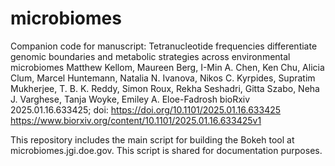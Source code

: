 # microbiomes
Companion code for manuscript:
Tetranucleotide frequencies differentiate genomic boundaries and metabolic strategies across environmental microbiomes
Matthew Kellom, Maureen Berg, I-Min A. Chen, Ken Chu, Alicia Clum, Marcel Huntemann, Natalia N. Ivanova, Nikos C. Kyrpides, Supratim Mukherjee, T. B. K. Reddy, Simon Roux, Rekha Seshadri, Gitta Szabo, Neha J. Varghese, Tanja Woyke, Emiley A. Eloe-Fadrosh
bioRxiv 2025.01.16.633425; doi: https://doi.org/10.1101/2025.01.16.633425
https://www.biorxiv.org/content/10.1101/2025.01.16.633425v1

This repository includes the main script for building the Bokeh tool at microbiomes.jgi.doe.gov. This script is shared for documentation purposes. 
